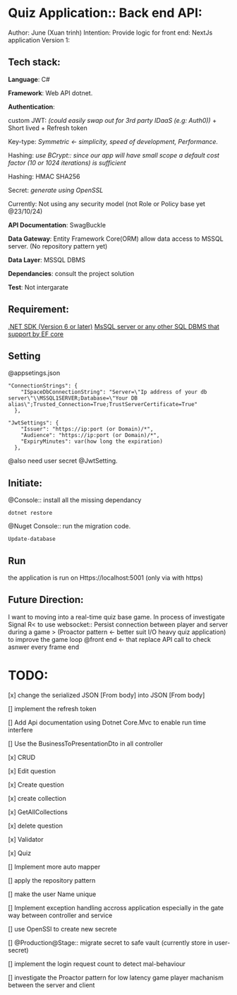 # Quiz Application:: Back end API:
Author: June (Xuan trinh)
Intention: Provide logic for front end: NextJs application
Version 1:

## Tech stack:
**Language**: C#

**Framework**: Web API dotnet.

**Authentication**:


custom JWT: _(could easily swap out for 3rd party IDaaS (e.g: Auth0))_
    + Short lived + Refresh token

Key-type: _Symmetric <- simplicity, speed of development, Performance._

Hashing<Password>: _use BCrypt:: <utilize their Blowfish algo> since our app will have small scope a default cost factor (10 or 1024 iterations) is sufficient_
			
Hashing<Other Info>: HMAC SHA256

Secret: _generate using OpenSSL_

Currently: Not using any security model (not Role or Policy base yet @23/10/24)

**API Documentation**: SwagBuckle

**Data Gateway**: Entity Framework Core(ORM) allow data access to MSSQL server. (No repository pattern yet)

**Data Layer**: MSSQL DBMS

**Dependancies**: consult the project solution

**Test**: Not intergarate

## Requirement:
[.NET SDK (Version 6 or later)](https://dotnet.microsoft.com/en-us/download/dotnet/6.0) 
[MsSQL server or any other SQL DBMS that support by EF core](https://www.microsoft.com/en-us/sql-server/sql-server-downloads)

## Setting
@appsetings.json
```
"ConnectionStrings": {
    "ISpaceDbConnectionString": "Server=\"Ip address of your db server\"\\MSSQL1SERVER;Database=\"Your DB alias\";Trusted_Connection=True;TrustServerCertificate=True"
  },

"JwtSettings": {
    "Issuer": "https://ip:port (or Domain)/*",
    "Audience": "https://ip:port (or Domain)/*",
    "ExpiryMinutes": var(how long the expiration)
  },
```
@also need user secret @JwtSetting.

## Initiate:
@Console:: install all the missing dependancy
```
dotnet restore
```
@Nuget Console:: run the migration code.
```
Update-database
```

## Run
the application is run on Https://localhost:5001 (only via with https)


## Future Direction:
I want to moving into a real-time quiz base game.
In process of investigate Signal R< to use websocket:: Persist connection between player and server during a game   > (Proactor pattern <- better suit I/O heavy quiz application) to improve the game loop @front end <- that replace API call to check asnwer every frame end

# TODO:
[x] change the serialized JSON [From body] into JSON [From body]

[] implement the refresh token

[] Add Api documentation using Dotnet Core.Mvc to enable run time interfere

[] Use the BusinessToPresentationDto in all controller

[x] CRUD

[x] Edit question

[x] Create question

[x] create collection

[x] GetAllCollections

[x] delete question
	
[x] Validator

[x] Quiz

[] Implement more auto mapper 

[] apply the repository pattern

[] make the user Name unique

[] Implement exception handling accross application especially in the gate way between controller and service

[] use OpenSSl to create new secrete

[] @Production@Stage:: migrate secret to safe vault (currently store in user-secret)

[] implement the login request count to detect mal-behaviour

[] investigate the Proactor pattern for low latency game player machanism between the server and client